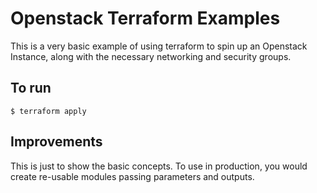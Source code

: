 # Openstack Terraform Examples

This is a very basic example of using terraform to spin up an Openstack Instance, along with the necessary networking and security groups.

## To run

```
$ terraform apply
```

## Improvements

This is just to show the basic concepts. To use in production, you would create re-usable modules passing parameters and outputs.